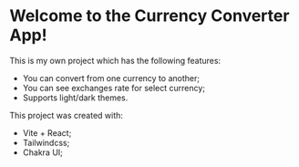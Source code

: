 # Welcome to the Currency Converter App!

This is my own project which has the following features:
 - You can convert from one currency to another;
 - You can see exchanges rate for select currency;
 - Supports light/dark themes.
 
This project was created with:
 - Vite + React;
 - Tailwindcss;
 - Chakra UI;
